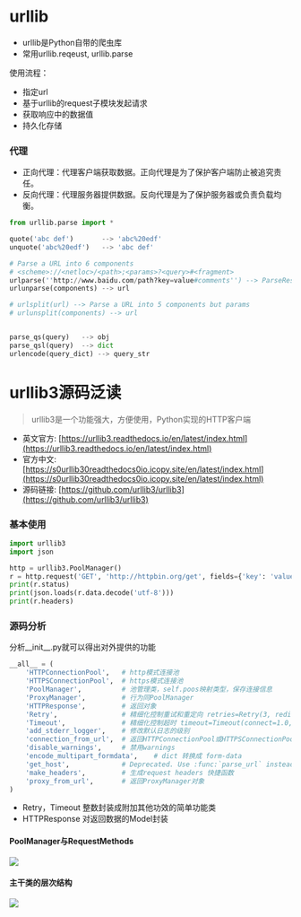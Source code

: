# urllib

* urllib是Python自带的爬虫库
* 常用urllib.reqeust, urllib.parse

使用流程：

* 指定url
* 基于urllib的request子模块发起请求
* 获取响应中的数据值
* 持久化存储

### 代理

* 正向代理：代理客户端获取数据。正向代理是为了保护客户端防止被追究责任。
* 反向代理：代理服务器提供数据。反向代理是为了保护服务器或负责负载均衡。


```python
from urllib.parse import *

quote('abc def')       --> 'abc%20edf'
unquote('abc%20edf')   --> 'abc def'

# Parse a URL into 6 components
# <scheme>://<netloc>/<path>;<params>?<query>#<fragment>
urlparse(''http://www.baidu.com/path?key=value#comments'') --> ParseResult(scheme='http', netloc='www.baidu.com', path='/path', params='', query='key=value', fragment='comments')
urlunparse(components) --> url

# urlsplit(url) --> Parse a URL into 5 components but params
# urlunsplit(components) --> url


parse_qs(query)   --> obj
parse_qsl(query)  --> dict
urlencode(query_dict) --> query_str
```


# urllib3源码泛读

> urllib3是一个功能强大，方便使用，Python实现的HTTP客户端

* 英文官方:  [https://urllib3.readthedocs.io/en/latest/index.html](https://urllib3.readthedocs.io/en/latest/index.html)
* 官方中文:  [https://s0urllib30readthedocs0io.icopy.site/en/latest/index.html](https://s0urllib30readthedocs0io.icopy.site/en/latest/index.html)
* 源码链接:  [https://github.com/urllib3/urllib3](https://github.com/urllib3/urllib3)

### 基本使用

```python
import urllib3
import json

http = urllib3.PoolManager()
r = http.request('GET', 'http://httpbin.org/get', fields={'key': 'value'})
print(r.status)
print(json.loads(r.data.decode('utf-8')))
print(r.headers)
```

### 源码分析

分析\_\_init\_\_.py就可以得出对外提供的功能

```python
__all__ = (
    'HTTPConnectionPool',   # http模式连接池
    'HTTPSConnectionPool',  # https模式连接池
    'PoolManager',          # 池管理类，self.poos映射类型，保存连接信息
    'ProxyManager',         # 行为同PoolManager
    'HTTPResponse',         # 返回对象
    'Retry',                # 精细化控制重试和重定向 retries=Retry(3, redirect=2)
    'Timeout',              # 精细化控制超时 timeout=Timeout(connect=1.0, read=2.0)
    'add_stderr_logger',    # 修改默认日志的级别
    'connection_from_url',  # 返回HTTPConnectionPool或HTTPSConnectionPool实例
    'disable_warnings',     # 禁用warnings
    'encode_multipart_formdata',    # dict 转换成 form-data
    'get_host',             # Deprecated. Use :func:`parse_url` instead
    'make_headers',         # 生成request headers 快捷函数
    'proxy_from_url',       # 返回ProxyManager对象
)
```

* Retry，Timeout 整数封装成附加其他功效的简单功能类
* HTTPResponse 对返回数据的Model封装

#### PoolManager与RequestMethods

![](../../.gitbook/assets/poolmanager.png)

#### 主干类的层次结构

![](../../.gitbook/assets/urllib3.png)

